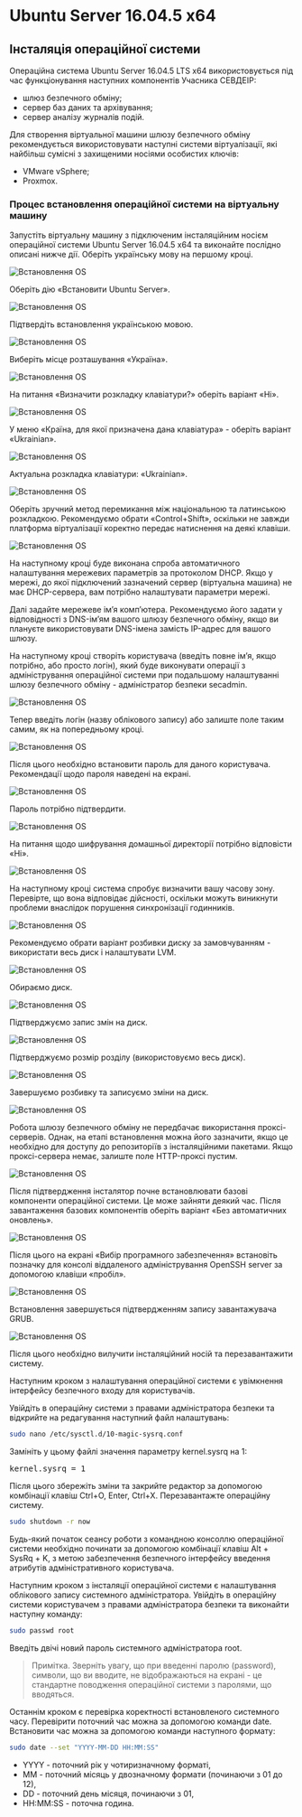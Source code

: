 # Ubuntu Server 16.04.5 x64

## Інсталяція операційної системи

Операційна система Ubuntu Server 16.04.5 LTS x64 використовується під час функціонування наступних компонентів Учасника СЕВДЕІР:

- шлюз безпечного обміну;
- сервер баз даних та архівування;
- сервер аналізу журналів подій.

Для створення віртуальної машини шлюзу безпечного обміну рекомендується використовувати наступні системи віртуалізації, які найбільш сумісні з захищеними носіями особистих ключів:

- VMware vSphere;
- Proxmox.

### Процес встановлення операційної системи на віртуальну машину

Запустіть віртуальну машину з підключеним інсталяційним носієм операційної системи Ubuntu Server 16.04.5 x64 та виконайте послідно описані нижче дії.
Оберіть українську мову на першому кроці.

![Встановлення OS][trembita-install-ubuntu-16-04-5-os-0]

Оберіть дію «Встановити Ubuntu Server».

![Встановлення OS][trembita-install-ubuntu-16-04-5-os-1]

Підтвердіть встановлення українською мовою.

![Встановлення OS][trembita-install-ubuntu-16-04-5-os-2]

Виберіть місце розташування «Україна».

![Встановлення OS][trembita-install-ubuntu-16-04-5-os-3]

На питання «Визначити розкладку клавіатури?» оберіть варіант «Ні».

![Встановлення OS][trembita-install-ubuntu-16-04-5-os-4]

У меню «Країна, для якої призначена дана клавіатура» - оберіть варіант «Ukrainian».

![Встановлення OS][trembita-install-ubuntu-16-04-5-os-5]

Актуальна розкладка клавіатури: «Ukrainian».

![Встановлення OS][trembita-install-ubuntu-16-04-5-os-6]

Оберіть зручний метод перемикання між національною та латинською розкладкою. Рекомендуємо обрати «Control+Shift», оскільки не завжди платформа віртуалізації коректно передає натиснення на деякі клавіши.

![Встановлення OS][trembita-install-ubuntu-16-04-5-os-7]

На наступному кроці буде виконана спроба автоматичного налаштування мережевих параметрів за протоколом DHCP. Якщо у мережі, до якої підключений зазначений сервер (віртуальна машина) не має DHCP-сервера, вам потрібно налаштувати параметри мережі.

Далі задайте мережеве ім’я комп’ютера. Рекомендуємо його задати у відповідності з DNS-ім’ям вашого шлюзу безпечного обміну, якщо ви плануєте використовувати DNS-імена замість IP-адрес для вашого шлюзу.

На наступному кроці створіть користувача (введіть повне ім’я, якщо потрібно, або просто логін), який буде виконувати операції з адміністрування операційної системи при подальшому налаштуванні шлюзу безпечного обміну - адміністратор безпеки secadmin. 

![Встановлення OS][trembita-install-ubuntu-16-04-5-os-8]

Тепер введіть логін (назву облікового запису) або залиште поле таким самим, як на попередньому кроці.

![Встановлення OS][trembita-install-ubuntu-16-04-5-os-9]

Після цього необхідно встановити пароль для даного користувача. Рекомендації щодо пароля наведені на екрані.

![Встановлення OS][trembita-install-ubuntu-16-04-5-os-10]

Пароль потрібно підтвердити.

![Встановлення OS][trembita-install-ubuntu-16-04-5-os-11]

На питання щодо шифрування домашньої директорії потрібно відповісти «Ні».

![Встановлення OS][trembita-install-ubuntu-16-04-5-os-12]

На наступному кроці система спробує визначити вашу часову зону. Перевірте, що вона відповідає дійсності, оскільки можуть виникнути проблеми внаслідок порушення синхронізації годинників.

![Встановлення OS][trembita-install-ubuntu-16-04-5-os-13]

Рекомендуємо обрати варіант розбивки диску за замовчуванням - використати весь диск і налаштувати LVM.

![Встановлення OS][trembita-install-ubuntu-16-04-5-os-14]

Обираємо диск.

![Встановлення OS][trembita-install-ubuntu-16-04-5-os-15]

Підтверджуємо запис змін на диск.

![Встановлення OS][trembita-install-ubuntu-16-04-5-os-16]

Підтверджуємо розмір розділу (використовуємо весь диск).

![Встановлення OS][trembita-install-ubuntu-16-04-5-os-17]

Завершуємо розбивку та записуємо зміни на диск.

![Встановлення OS][trembita-install-ubuntu-16-04-5-os-18]

Робота шлюзу безпечного обміну не передбачає використання проксі-серверів. Однак, на етапі встановлення можна його зазначити, якщо це необхідно для доступу до репозиторіїв з інсталяційними пакетами. Якщо проксі-сервера немає, залиште поле HTTP-проксі пустим.

![Встановлення OS][trembita-install-ubuntu-16-04-5-os-19]

Після підтвердження інсталятор почне встановлювати базові компоненти операційної системи. Це може зайняти деякий час. Після завантаження базових компонентів оберіть варіант «Без автоматичних оновлень».

![Встановлення OS][trembita-install-ubuntu-16-04-5-os-20]

Після цього на екрані «Вибір програмного забезпечення» встановіть позначку для консолі віддаленого адміністрування OpenSSH server за допомогою клавіши «пробіл».

![Встановлення OS][trembita-install-ubuntu-16-04-5-os-21]

Встановлення завершується підтвердженням запису завантажувача GRUB.

![Встановлення OS][trembita-install-ubuntu-16-04-5-os-22]

Після цього необхідно вилучити інсталяційний носій та перезавантажити систему.

Наступним кроком з налаштування операційної системи є увімкнення інтерфейсу безпечного входу для користувачів.

Увійдіть в операційну системи з правами адміністратора безпеки та відкрийте на редагування наступний файл налаштувань:

```bash
sudo nano /etc/sysctl.d/10-magic-sysrq.conf
```

Замініть у цьому файлі значення параметру kernel.sysrq на 1:

<pre class="pre-file-1">
kernel.sysrq = 1
</pre>

Після цього збережіть зміни  та закрийте редактор за допомогою комбінації клавіш Ctrl+O, Enter, Ctrl+X. Перезавантажте операційну систему.

```bash
sudo shutdown -r now
```

Будь-який початок сеансу роботи з командною консоллю операційної системи необхідно починати за допомогою комбінації клавіш Alt + SysRq + K, з метою забезпечення безпечного інтерфейсу введення атрибутів адміністративного користувача.

Наступним кроком з інсталяції операційної системи є налаштування облікового запису системного адміністратора. Увійдіть в операційну системи користувачем з правами адміністратора безпеки та виконайти наступну команду:

```bash
sudo passwd root
```

Введіть двічі новий пароль системного адміністратора root.

> Примітка. Зверніть увагу, що при введенні паролю (password), символи, що ви вводите, не відображаються на екрані - це стандартне поводження операційної системи з паролями, що вводяться.

Останнім кроком є перевірка коректності встановленого системного часу. Перевірити поточний час можна за допомогою команди date. Встановити час можна за допомогою команди наступного формату:

```bash
sudo date --set "YYYY-MM-DD HH:MM:SS"
```

- YYYY - поточний рік у чотиризначному форматі,
- MM - поточний місяць у двозначному формати (починаючи з 01 до 12),
- DD - поточний день місяця, починаючи з 01,
- HH:MM:SS - поточна година.

[trembita-install-ubuntu-16-04-5-os-0]: /assets/images/trembita-install-ubuntu-16-04-5-os-0.png  "Ubuntu Install"
[trembita-install-ubuntu-16-04-5-os-1]: /assets/images/trembita-install-ubuntu-16-04-5-os-1.png  "Ubuntu Install"
[trembita-install-ubuntu-16-04-5-os-2]: /assets/images/trembita-install-ubuntu-16-04-5-os-2.png  "Ubuntu Install"
[trembita-install-ubuntu-16-04-5-os-3]: /assets/images/trembita-install-ubuntu-16-04-5-os-3.png  "Ubuntu Install"
[trembita-install-ubuntu-16-04-5-os-4]: /assets/images/trembita-install-ubuntu-16-04-5-os-4.png  "Ubuntu Install"
[trembita-install-ubuntu-16-04-5-os-5]: /assets/images/trembita-install-ubuntu-16-04-5-os-5.png  "Ubuntu Install"
[trembita-install-ubuntu-16-04-5-os-6]: /assets/images/trembita-install-ubuntu-16-04-5-os-6.png  "Ubuntu Install"
[trembita-install-ubuntu-16-04-5-os-7]: /assets/images/trembita-install-ubuntu-16-04-5-os-7.png  "Ubuntu Install"
[trembita-install-ubuntu-16-04-5-os-8]: /assets/images/trembita-install-ubuntu-16-04-5-os-8.png  "Ubuntu Install"
[trembita-install-ubuntu-16-04-5-os-9]: /assets/images/trembita-install-ubuntu-16-04-5-os-9.png  "Ubuntu Install"
[trembita-install-ubuntu-16-04-5-os-10]: /assets/images/trembita-install-ubuntu-16-04-5-os-10.png  "Ubuntu Install"
[trembita-install-ubuntu-16-04-5-os-11]: /assets/images/trembita-install-ubuntu-16-04-5-os-11.png  "Ubuntu Install"
[trembita-install-ubuntu-16-04-5-os-12]: /assets/images/trembita-install-ubuntu-16-04-5-os-12.png  "Ubuntu Install"
[trembita-install-ubuntu-16-04-5-os-13]: /assets/images/trembita-install-ubuntu-16-04-5-os-13.png  "Ubuntu Install"
[trembita-install-ubuntu-16-04-5-os-14]: /assets/images/trembita-install-ubuntu-16-04-5-os-14.png  "Ubuntu Install"
[trembita-install-ubuntu-16-04-5-os-15]: /assets/images/trembita-install-ubuntu-16-04-5-os-15.png  "Ubuntu Install"
[trembita-install-ubuntu-16-04-5-os-16]: /assets/images/trembita-install-ubuntu-16-04-5-os-16.png  "Ubuntu Install"
[trembita-install-ubuntu-16-04-5-os-17]: /assets/images/trembita-install-ubuntu-16-04-5-os-17.png  "Ubuntu Install"
[trembita-install-ubuntu-16-04-5-os-18]: /assets/images/trembita-install-ubuntu-16-04-5-os-18.png  "Ubuntu Install"
[trembita-install-ubuntu-16-04-5-os-19]: /assets/images/trembita-install-ubuntu-16-04-5-os-19.png  "Ubuntu Install"
[trembita-install-ubuntu-16-04-5-os-20]: /assets/images/trembita-install-ubuntu-16-04-5-os-20.png  "Ubuntu Install"
[trembita-install-ubuntu-16-04-5-os-21]: /assets/images/trembita-install-ubuntu-16-04-5-os-21.png  "Ubuntu Install"
[trembita-install-ubuntu-16-04-5-os-22]: /assets/images/trembita-install-ubuntu-16-04-5-os-22.png  "Ubuntu Install"
